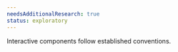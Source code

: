 ```yaml
---
needsAdditionalResearch: true
status: exploratory
---
```


Interactive components follow established conventions.
